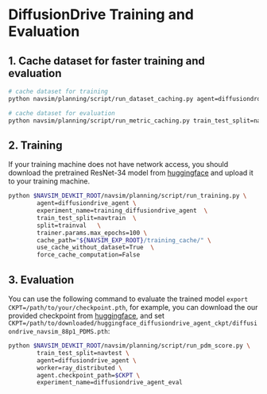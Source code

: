 # DiffusionDrive Training and Evaluation

## 1. Cache dataset for faster training and evaluation
```bash
# cache dataset for training
python navsim/planning/script/run_dataset_caching.py agent=diffusiondrove_agent experiment_name=training_diffusiondrive_agent train_test_split=navtrain

# cache dataset for evaluation
python navsim/planning/script/run_metric_caching.py train_test_split=navtest cache.cache_path=$NAVSIM_EXP_ROOT/metric_cache
```

## 2. Training
If your training machine does not have network access, you should download the pretrained ResNet-34 model from [huggingface](https://huggingface.co/timm/resnet34.a1_in1k) and upload it to your training machine.
```bash
python $NAVSIM_DEVKIT_ROOT/navsim/planning/script/run_training.py \
        agent=diffusiondrive_agent \
        experiment_name=training_diffusiondrive_agent  \
        train_test_split=navtrain  \
        split=trainval   \
        trainer.params.max_epochs=100 \
        cache_path="${NAVSIM_EXP_ROOT}/training_cache/" \
        use_cache_without_dataset=True  \
        force_cache_computation=False 
```

## 3. Evaluation
You can use the following command to evaluate the trained model `export CKPT=/path/to/your/checkpoint.pth`, for example, you can download the our provided checkpoint from [huggingface](https://huggingface.co/hustvl/DiffusionDrive), and set `CKPT=/path/to/downloaded/huggingface_diffusiondrive_agent_ckpt/diffusiondrive_navsim_88p1_PDMS.pth`:
```bash
python $NAVSIM_DEVKIT_ROOT/navsim/planning/script/run_pdm_score.py \
        train_test_split=navtest \
        agent=diffusiondrive_agent \
        worker=ray_distributed \
        agent.checkpoint_path=$CKPT \
        experiment_name=diffusiondrive_agent_eval
```


